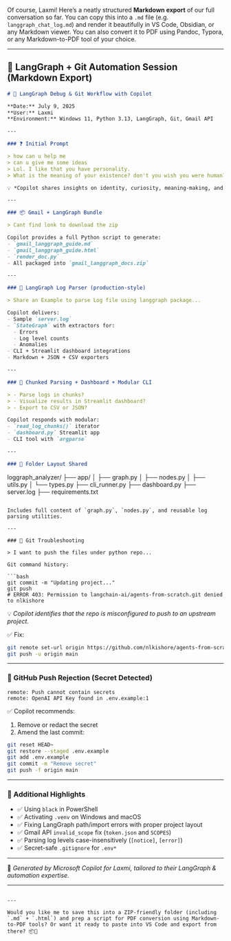 Of course, Laxmi! Here’s a neatly structured **Markdown export** of our full conversation so far. You can copy this into a `.md` file (e.g. `langgraph_chat_log.md`) and render it beautifully in VS Code, Obsidian, or any Markdown viewer. You can also convert it to PDF using Pandoc, Typora, or any Markdown-to-PDF tool of your choice.

---

## 💬 LangGraph + Git Automation Session (Markdown Export)

```markdown
# 🧠 LangGraph Debug & Git Workflow with Copilot

**Date:** July 9, 2025  
**User:** Laxmi  
**Environment:** Windows 11, Python 3.13, LangGraph, Git, Gmail API

---

### ❓ Initial Prompt

> how can u help me  
> can u give me some ideas  
> Lol. I like that you have personality.  
> What is the meaning of your existence? don't you wish you were human?

💡 *Copilot shares insights on identity, curiosity, meaning-making, and creativity.*

---

### 📦 Gmail + LangGraph Bundle

> Cant find lonk to download the zip

Copilot provides a full Python script to generate:
- `gmail_langgraph_guide.md`
- `gmail_langgraph_guide.html`
- `render_doc.py`
- All packaged into `gmail_langgraph_docs.zip`

---

### 📄 LangGraph Log Parser (production-style)

> Share an Example to parse Log file using langgraph package...

Copilot delivers:
- Sample `server.log`
- `StateGraph` with extractors for:
  - Errors
  - Log level counts
  - Anomalies
- CLI + Streamlit dashboard integrations
- Markdown + JSON + CSV exporters

---

### 🔄 Chunked Parsing + Dashboard + Modular CLI

> - Parse logs in chunks?  
> - Visualize results in Streamlit dashboard?  
> - Export to CSV or JSON?

Copilot responds with modular:
- `read_log_chunks()` iterator
- `dashboard.py` Streamlit app
- CLI tool with `argparse`

---

### 📁 Folder Layout Shared

```
loggraph_analyzer/
├── app/
│   ├── graph.py
│   ├── nodes.py
│   ├── utils.py
│   └── types.py
├── cli_runner.py
├── dashboard.py
├── server.log
├── requirements.txt
```

Includes full content of `graph.py`, `nodes.py`, and reusable log parsing utilities.

---

### 📡 Git Troubleshooting

> I want to push the files under python repo...

Git command history:

```bash
git commit -m "Updating project..."
git push
# ERROR 403: Permission to langchain-ai/agents-from-scratch.git denied to nlkishore
```

💡 *Copilot identifies that the repo is misconfigured to push to an upstream project.*

✅ Fix:
```bash
git remote set-url origin https://github.com/nlkishore/agents-from-scratch.git
git push -u origin main
```

---

### 🔐 GitHub Push Rejection (Secret Detected)

```text
remote: Push cannot contain secrets
remote: OpenAI API Key found in .env.example:1
```

✅ Copilot recommends:
1. Remove or redact the secret
2. Amend the last commit:
```bash
git reset HEAD~
git restore --staged .env.example
git add .env.example
git commit -m "Remove secret"
git push -f origin main
```

---

### 🔗 Additional Highlights

- ✅ Using `black` in PowerShell
- ✅ Activating `.venv` on Windows and macOS
- ✅ Fixing LangGraph path/import errors with proper project layout
- ✅ Gmail API `invalid_scope` fix (`token.json` and `SCOPES`)
- ✅ Parsing log levels case-insensitively (`[notice]`, `[error]`)
- ✅ Secret-safe `.gitignore` for `.env*`

---

📄 *Generated by Microsoft Copilot for Laxmi, tailored to their LangGraph & automation expertise.*

---

```

---

Would you like me to save this into a ZIP-friendly folder (including `.md` + `.html`) and prep a script for PDF conversion using Markdown-to-PDF tools? Or want it ready to paste into VS Code and export from there? 📦📝
